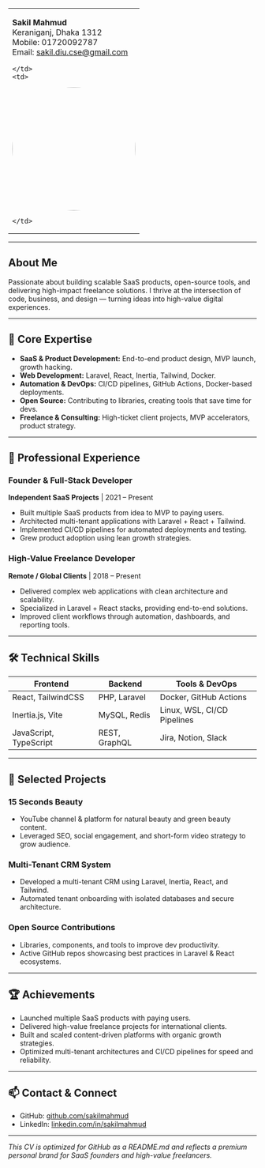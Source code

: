 <table>
  <tr>
    <td>

**Sakil Mahmud**  
Keraniganj, Dhaka 1312  
Mobile: 01720092787  
Email: [sakil.diu.cse@gmail.com](mailto:sakil.diu.cse@gmail.com)

    </td>
    <td>

<img src="https://avatars.githubusercontent.com/u/15440498?v=4" width="250" height="250" style="border-radius: 50%;" />

    </td>
  </tr>
</table>


---

## About Me

Passionate about building scalable SaaS products, open-source tools, and delivering high-impact freelance solutions. I thrive at the intersection of code, business, and design — turning ideas into high-value digital experiences.

---

## 🚀 Core Expertise

- **SaaS & Product Development:** End-to-end product design, MVP launch, growth hacking.
- **Web Development:** Laravel, React, Inertia, Tailwind, Docker.
- **Automation & DevOps:** CI/CD pipelines, GitHub Actions, Docker-based deployments.
- **Open Source:** Contributing to libraries, creating tools that save time for devs.
- **Freelance & Consulting:** High-ticket client projects, MVP accelerators, product strategy.

---

## 💼 Professional Experience

### Founder & Full-Stack Developer

**Independent SaaS Projects** | 2021 – Present

- Built multiple SaaS products from idea to MVP to paying users.
- Architected multi-tenant applications with Laravel + React + Tailwind.
- Implemented CI/CD pipelines for automated deployments and testing.
- Grew product adoption using lean growth strategies.

### High-Value Freelance Developer

**Remote / Global Clients** | 2018 – Present

- Delivered complex web applications with clean architecture and scalability.
- Specialized in Laravel + React stacks, providing end-to-end solutions.
- Improved client workflows through automation, dashboards, and reporting tools.

---

## 🛠 Technical Skills

| Frontend               | Backend       | Tools & DevOps              |
| ---------------------- | ------------- | --------------------------- |
| React, TailwindCSS     | PHP, Laravel  | Docker, GitHub Actions      |
| Inertia.js, Vite       | MySQL, Redis  | Linux, WSL, CI/CD Pipelines |
| JavaScript, TypeScript | REST, GraphQL | Jira, Notion, Slack         |

---

## 📂 Selected Projects

### 15 Seconds Beauty

- YouTube channel & platform for natural beauty and green beauty content.
- Leveraged SEO, social engagement, and short-form video strategy to grow audience.

### Multi-Tenant CRM System

- Developed a multi-tenant CRM using Laravel, Inertia, React, and Tailwind.
- Automated tenant onboarding with isolated databases and secure architecture.

### Open Source Contributions

- Libraries, components, and tools to improve dev productivity.
- Active GitHub repos showcasing best practices in Laravel & React ecosystems.

---

## 🏆 Achievements

- Launched multiple SaaS products with paying users.
- Delivered high-value freelance projects for international clients.
- Built and scaled content-driven platforms with organic growth strategies.
- Optimized multi-tenant architectures and CI/CD pipelines for speed and reliability.

---

## 📫 Contact & Connect

- GitHub: [github.com/sakilmahmud](https://github.com/sakilmahmud)
- LinkedIn: [linkedin.com/in/sakilmahmud](https://linkedin.com/in/sakilmahmud)

---

_This CV is optimized for GitHub as a README.md and reflects a premium personal brand for SaaS founders and high-value freelancers._
